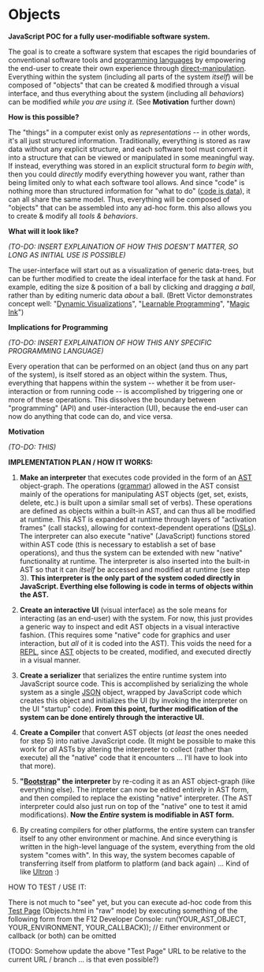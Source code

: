 # Objects
**JavaScript POC for a fully user-modifiable software system.**

The goal is to create a software system that escapes the rigid boundaries of conventional software tools and [programming languages](https://en.wikipedia.org/wiki/Programming_language) by empowering the end-user to create their own experience through [direct-manipulation](https://en.wikipedia.org/wiki/Direct_manipulation_interface). Everything within the system (including all parts of the system *itself*) will be composed of "objects" that can be created & modified through a visual interface, and thus everything about the system (including all *behaviors*) can be modified *while you are using it*. (See **Motivation** further down)

**How is this possible?**

The "things" in a computer exist only as *representations* -- in other words, it's all just structured information. Traditionally, everything is stored as raw data without any explicit structure, and each software tool must convert it into a structure that can be viewed or manipulated in some meaningful way. If instead, everything was stored in an explicit structural form *to begin with*, then you could *directly* modify everything however you want, rather than being limited only to what each software tool allows. And since "code" is nothing more than structured information for "what to do" ([code is data](https://blogs.mulesoft.com/dev/news-dev/code-is-data-data-is-code/)), it can all share the same model. Thus, everything will be composed of "objects" that can be assembled into any ad-hoc form.  this also allows you to create & modify all *tools & behaviors*.

**What will it look like?**

*(TO-DO: INSERT EXPLAINATION OF HOW THIS DOESN'T MATTER, SO LONG AS INITIAL USE IS POSSIBLE)*

The user-interface will start out as a visualization of generic data-trees, but can be further modified to create the ideal interface for the task at hand. For example, editing the size & position of a ball by clicking and dragging *a ball*, rather than by editing numeric data *about* a ball. (Brett Victor demonstrates concept well: "[Dynamic Visualizations](http://worrydream.com/DrawingDynamicVisualizationsTalk)", "[Learnable Programming](http://worrydream.com/LearnableProgramming/)", "[Magic Ink](http://worrydream.com/MagicInk)")

**Implications for Programming**

*(TO-DO: INSERT EXPLAINATION OF HOW THIS ANY SPECIFIC PROGRAMMING LANGUAGE)*

Every operation that can be performed on an object (and thus on any part of the system), is itself stored as an object within the system. Thus, everything that happens within the system -- whether it be from user-interaction or from running code -- is accomplished by triggering one or more of these operations. This dissolves the boundary between "programming" (API) and user-interaction (UI), because the end-user can now do anything that code can do, and vice versa.

**Motivation**

*(TO-DO: THIS)*

**IMPLEMENTATION PLAN / HOW IT WORKS:**

1. **Make an interpreter** that executes code provided in the form of an [AST](https://en.wikipedia.org/wiki/Abstract_syntax_tree) object-graph. The operations ([grammar](https://en.wikipedia.org/wiki/Formal_grammar)) allowed in the AST consist mainly of the operations for manipulating AST objects (get, set, exists, delete, etc.) is built upon a similar small set of verbs). These operations are defined as objects within a built-in AST, and can thus all be modified at runtime. This AST is expanded at runtime through layers of "activation frames" (call stacks), allowing for context-dependent operations ([DSLs](https://en.wikipedia.org/wiki/Domain-specific_language)). The interpreter can also execute "native" (JavaScript) functions stored within AST code (this is necessary to establish a set of base operations), and thus the system can be extended with new "native" functionality at runtime. The interpreter is also inserted into the built-in AST so that it can *itself* be accessed and modified at runtime (see step 3). **This interpreter is the only part of the system coded directly in JavaScript. Everthing else following is code in terms of objects within the AST.**

2. **Create an interactive UI** (visual interface) as the sole means for interacting (as an end-user) with the system. For now, this just provides a generic way to inspect and edit AST objects in a visual interactive fashion. (This requires some "native" code for graphics and user interaction, but *all* of it is coded into the AST). This voids the need for a [REPL](https://en.wikipedia.org/wiki/Read%E2%80%93eval%E2%80%93print_loop), since [AST](https://en.wikipedia.org/wiki/Abstract_syntax_tree) objects to be created, modified, and executed directly in a visual manner.

3. **Create a serializer** that serializes the entire runtime system into JavaScript source code. This is accomplished by serializing the whole system as a single [JSON](https://en.wikipedia.org/wiki/JSON) object, wrapped by JavaScript code which creates this object and initializes the UI (by invoking the interpreter on the UI "startup" code). **From this point, further modification of the system can be done entirely through the interactive UI.**

4. **Create a Compiler** that convert AST objects (*at least* the ones needed for step 5) into native JavaScript code. (It might be possible to make this work for *all* ASTs by altering the interpreter to collect (rather than execute) all the "native" code that it encounters ... I'll have to look into that more).

5. **"[Bootstrap](https://en.wikipedia.org/wiki/Bootstrapping)" the interpreter** by re-coding it as an AST object-graph (like everything else). The intpreter can now be edited entirely in AST form, and then compiled to replace the existing "native" interpreter. (The AST interpreter could also just run on top of the "native" one to test it amid modifications). **Now the *Entire* system is modifiable in AST form.**

6. By creating compilers for other platforms, the entire system can transfer itself to any other environment or machine. And since everything is written in the high-level language of the system, everything from the old system "comes with". In this way, the system becomes capable of transferring itself from platform to platform (and back again) ... Kind of like [Ultron](https://en.wikipedia.org/wiki/Ultron) :)

HOW TO TEST / USE IT:

There is not much to "see" yet, but you can execute ad-hoc code from this [Test Page](https://rawgit.com/d-cook/Objects/master/Objects.html) (Objects.html in "raw" mode) by executing something of the following form from the F12 Developer Console:
run(YOUR_AST_OBJECT, YOUR_ENVIRONMENT, YOUR_CALLBACK)); // Either environment or callback (or both) can be omitted

(TODO: Somehow update the above "Test Page" URL to be relative to the current URL / branch ... is that even possible?)
